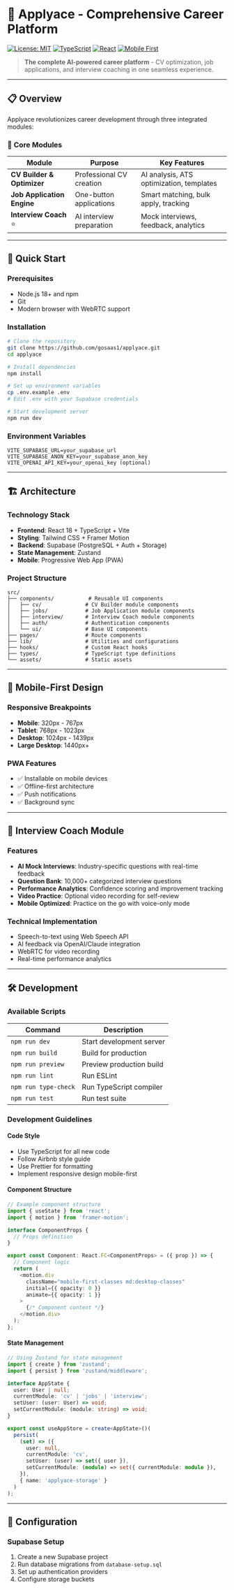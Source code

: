 # 🚀 Applyace - Comprehensive Career Platform

[![License: MIT](https://img.shields.io/badge/License-MIT-yellow.svg)](https://opensource.org/licenses/MIT)
[![TypeScript](https://img.shields.io/badge/TypeScript-4.9+-blue.svg)](https://www.typescriptlang.org/)
[![React](https://img.shields.io/badge/React-18+-blue.svg)](https://reactjs.org/)
[![Mobile First](https://img.shields.io/badge/Mobile-First-green.svg)](https://developer.mozilla.org/en-US/docs/Web/Progressive_web_apps)

> **The complete AI-powered career platform** - CV optimization, job applications, and interview coaching in one seamless experience.

---

## 📋 **Overview**

Applyace revolutionizes career development through three integrated modules:

### 🎯 **Core Modules**

| Module | Purpose | Key Features |
|--------|---------|--------------|
| **CV Builder & Optimizer** | Professional CV creation | AI analysis, ATS optimization, templates |
| **Job Application Engine** | One-button applications | Smart matching, bulk apply, tracking |
| **Interview Coach** ⭐ | AI interview preparation | Mock interviews, feedback, analytics |

---

## 🚀 **Quick Start**

### **Prerequisites**
- Node.js 18+ and npm
- Git
- Modern browser with WebRTC support

### **Installation**

```bash
# Clone the repository
git clone https://github.com/gosaas1/applyace.git
cd applyace

# Install dependencies
npm install

# Set up environment variables
cp .env.example .env
# Edit .env with your Supabase credentials

# Start development server
npm run dev
```

### **Environment Variables**
```env
VITE_SUPABASE_URL=your_supabase_url
VITE_SUPABASE_ANON_KEY=your_supabase_anon_key
VITE_OPENAI_API_KEY=your_openai_key (optional)
```

---

## 🏗️ **Architecture**

### **Technology Stack**
- **Frontend**: React 18 + TypeScript + Vite
- **Styling**: Tailwind CSS + Framer Motion
- **Backend**: Supabase (PostgreSQL + Auth + Storage)
- **State Management**: Zustand
- **Mobile**: Progressive Web App (PWA)

### **Project Structure**
```
src/
├── components/           # Reusable UI components
│   ├── cv/              # CV Builder module components
│   ├── jobs/            # Job Application module components
│   ├── interview/       # Interview Coach module components
│   ├── auth/            # Authentication components
│   └── ui/              # Base UI components
├── pages/               # Route components
├── lib/                 # Utilities and configurations
├── hooks/               # Custom React hooks
├── types/               # TypeScript type definitions
└── assets/              # Static assets
```

---

## 📱 **Mobile-First Design**

### **Responsive Breakpoints**
- **Mobile**: 320px - 767px
- **Tablet**: 768px - 1023px
- **Desktop**: 1024px - 1439px
- **Large Desktop**: 1440px+

### **PWA Features**
- ✅ Installable on mobile devices
- ✅ Offline-first architecture
- ✅ Push notifications
- ✅ Background sync

---

## 🎤 **Interview Coach Module**

### **Features**
- **AI Mock Interviews**: Industry-specific questions with real-time feedback
- **Question Bank**: 10,000+ categorized interview questions
- **Performance Analytics**: Confidence scoring and improvement tracking
- **Video Practice**: Optional video recording for self-review
- **Mobile Optimized**: Practice on the go with voice-only mode

### **Technical Implementation**
- Speech-to-text using Web Speech API
- AI feedback via OpenAI/Claude integration
- WebRTC for video recording
- Real-time performance analytics

---

## 🛠️ **Development**

### **Available Scripts**

| Command | Description |
|---------|-------------|
| `npm run dev` | Start development server |
| `npm run build` | Build for production |
| `npm run preview` | Preview production build |
| `npm run lint` | Run ESLint |
| `npm run type-check` | Run TypeScript compiler |
| `npm run test` | Run test suite |

### **Development Guidelines**

#### **Code Style**
- Use TypeScript for all new code
- Follow Airbnb style guide
- Use Prettier for formatting
- Implement responsive design mobile-first

#### **Component Structure**
```typescript
// Example component structure
import { useState } from 'react';
import { motion } from 'framer-motion';

interface ComponentProps {
  // Props definition
}

export const Component: React.FC<ComponentProps> = ({ prop }) => {
  // Component logic
  return (
    <motion.div
      className="mobile-first-classes md:desktop-classes"
      initial={{ opacity: 0 }}
      animate={{ opacity: 1 }}
    >
      {/* Component content */}
    </motion.div>
  );
};
```

#### **State Management**
```typescript
// Using Zustand for state management
import { create } from 'zustand';
import { persist } from 'zustand/middleware';

interface AppState {
  user: User | null;
  currentModule: 'cv' | 'jobs' | 'interview';
  setUser: (user: User) => void;
  setCurrentModule: (module: string) => void;
}

export const useAppStore = create<AppState>()(
  persist(
    (set) => ({
      user: null,
      currentModule: 'cv',
      setUser: (user) => set({ user }),
      setCurrentModule: (module) => set({ currentModule: module }),
    }),
    { name: 'applyace-storage' }
  )
);
```

---

## 🔧 **Configuration**

### **Supabase Setup**
1. Create a new Supabase project
2. Run database migrations from `database-setup.sql`
3. Set up authentication providers
4. Configure storage buckets 